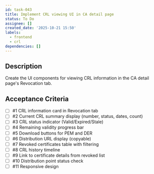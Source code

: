 ```yaml
---
id: task-043
title: Implement CRL viewing UI in CA detail page
status: To Do
assignee: []
created_date: '2025-10-21 15:50'
labels:
  - frontend
  - crl
dependencies: []
---
```


## Description

<!-- SECTION:DESCRIPTION:BEGIN -->
Create the UI components for viewing CRL information in the CA detail page's Revocation tab.
<!-- SECTION:DESCRIPTION:END -->

## Acceptance Criteria
<!-- AC:BEGIN -->
- [ ] #1 CRL information card in Revocation tab
- [ ] #2 Current CRL summary display (number, status, dates, count)
- [ ] #3 CRL status indicator (Valid/Expired/Stale)
- [ ] #4 Remaining validity progress bar
- [ ] #5 Download buttons for PEM and DER
- [ ] #6 Distribution URL display (copyable)
- [ ] #7 Revoked certificates table with filtering
- [ ] #8 CRL history timeline
- [ ] #9 Link to certificate details from revoked list
- [ ] #10 Distribution point status check
- [ ] #11 Responsive design
<!-- AC:END -->
